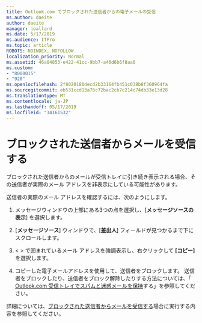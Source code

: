 ```yaml
---
title: Outlook.com でブロックされた送信者からの電子メールの受信
ms.author: daeite
author: daeite
manager: joallard
ms.date: 5/17/2019
ms.audience: ITPro
ms.topic: article
ROBOTS: NOINDEX, NOFOLLOW
localization_priority: Normal
ms.assetid: 46a04853-e422-41cc-9bb7-a46d6b6f8aa0
ms.custom:
- "8000015"
- "920"
ms.openlocfilehash: 2f8020180decd2b33164fb451c038b8f360964fa
ms.sourcegitcommit: eb531ccd13a76c72bac2cb7c214c74db33e13d28
ms.translationtype: MT
ms.contentlocale: ja-JP
ms.lasthandoff: 05/17/2019
ms.locfileid: "34161532"
---
```

# <a name="receiving-email-from-blocked-senders"></a>ブロックされた送信者からメールを受信する

ブロックされた送信者からのメールが受信トレイに引き続き表示される場合、その送信者が実際のメール アドレスを非表示にしている可能性があります。
  
送信者の実際のメール アドレスを確認するには、次のようにします。
  
1. メッセージウィンドウの上部にある3つの点を選択し、[**メッセージソースの表示**] を選択します。

2. [**メッセージソース**] ウィンドウで、[**差出人**] フィールドが見つかるまで下にスクロールします。

3. \< \> で囲まれているメール アドレスを強調表示し、右クリックして **[コピー]** を選択します。

4. コピーした電子メールアドレスを使用して、送信者をブロックします。 送信者をブロックしたり、送信者をブロック解除したりする方法については、「 [Outlook.com 受信トレイでスパムと迷惑メールを保持](https://support.office.com/article/a3ece97b-82f8-4a5e-9ac3-e92fa6427ae4)する」を参照してください。

詳細については、[ブロックされた送信者からメールを受信する](https://go.microsoft.com/fwlink/p/?linkid=2002011&amp;clcid=0x409)場合に実行する内容を参照してください。